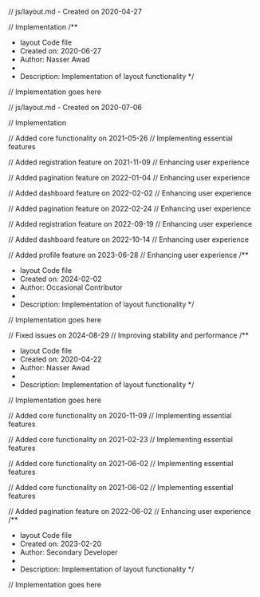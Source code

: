 // js/layout.md - Created on 2020-04-27

// Implementation
/**
 * layout Code file
 * Created on: 2020-06-27
 * Author: Nasser Awad
 *
 * Description: Implementation of layout functionality
 */
 
// Implementation goes here

// js/layout.md - Created on 2020-07-06

// Implementation

// Added core functionality on 2021-05-26
// Implementing essential features

// Added registration feature on 2021-11-09
// Enhancing user experience

// Added pagination feature on 2022-01-04
// Enhancing user experience

// Added dashboard feature on 2022-02-02
// Enhancing user experience

// Added pagination feature on 2022-02-24
// Enhancing user experience

// Added registration feature on 2022-09-19
// Enhancing user experience

// Added dashboard feature on 2022-10-14
// Enhancing user experience

// Added profile feature on 2023-06-28
// Enhancing user experience
/**
 * layout Code file
 * Created on: 2024-02-02
 * Author: Occasional Contributor
 *
 * Description: Implementation of layout functionality
 */
 
// Implementation goes here


// Fixed issues on 2024-08-29
// Improving stability and performance
/**
 * layout Code file
 * Created on: 2020-04-22
 * Author: Nasser Awad
 *
 * Description: Implementation of layout functionality
 */
 
// Implementation goes here


// Added core functionality on 2020-11-09
// Implementing essential features

// Added core functionality on 2021-02-23
// Implementing essential features

// Added core functionality on 2021-06-02
// Implementing essential features

// Added core functionality on 2021-06-02
// Implementing essential features

// Added pagination feature on 2022-06-02
// Enhancing user experience
/**
 * layout Code file
 * Created on: 2023-02-20
 * Author: Secondary Developer
 *
 * Description: Implementation of layout functionality
 */
 
// Implementation goes here

